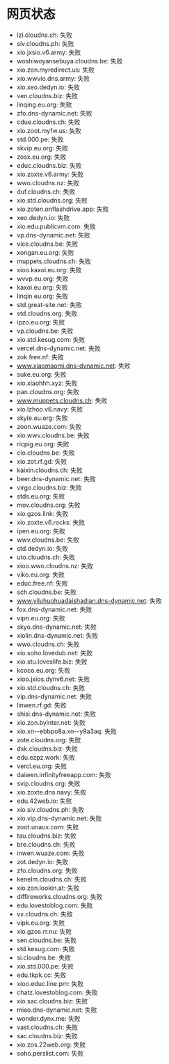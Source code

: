 # 网页状态
- lzi.cloudns.ch: 失败
- siv.cloudns.ph: 失败
- xio.jxsio.v6.army: 失败
- woshiwoyansebuya.cloudns.be: 失败
- xio.zon.myredirect.us: 失败
- xio.wwvio.dns.army: 失败
- xio.xeo.dedyn.io: 失败
- ven.cloudns.biz: 失败
- linqing.eu.org: 失败
- zfo.dns-dynamic.net: 失败
- cdue.cloudns.ch: 失败
- xio.zoot.myfw.us: 失败
- std.000.pe: 失败
- skvip.eu.org: 失败
- zosx.eu.org: 失败
- educ.cloudns.biz: 失败
- xio.zoxte.v6.army: 失败
- wwo.cloudns.nz: 失败
- duf.cloudns.ch: 失败
- xio.std.cloudns.org: 失败
- xio.zoten.onflashdrive.app: 失败
- xeo.dedyn.io: 失败
- xio.edu.publicvm.com: 失败
- vp.dns-dynamic.net: 失败
- vice.cloudns.be: 失败
- xongan.eu.org: 失败
- muppets.cloudns.ch: 失败
- xioo.kaxoi.eu.org: 失败
- wvvp.eu.org: 失败
- kaxoi.eu.org: 失败
- linqin.eu.org: 失败
- std.great-site.net: 失败
- std.cloudns.org: 失败
- ipzo.eu.org: 失败
- vp.cloudns.be: 失败
- xio.std.kesug.com: 失败
- vercel.dns-dynamic.net: 失败
- zok.free.nf: 失败
- www.xiaomaomi.dns-dynamic.net: 失败
- suke.eu.org: 失败
- xio.xiaohhh.xyz: 失败
- pan.cloudns.org: 失败
- www.muppets.cloudns.ch: 失败
- xio.lzhoo.v6.navy: 失败
- skyle.eu.org: 失败
- zoon.wuaze.com: 失败
- xio.wwv.cloudns.be: 失败
- ricpig.eu.org: 失败
- clo.cloudns.be: 失败
- xio.zot.rf.gd: 失败
- kaixin.cloudns.ch: 失败
- beer.dns-dynamic.net: 失败
- virgo.cloudns.biz: 失败
- stds.eu.org: 失败
- mov.cloudns.org: 失败
- xio.gzos.link: 失败
- xio.zoxte.v6.rocks: 失败
- ipen.eu.org: 失败
- wwv.cloudns.be: 失败
- std.dedyn.io: 失败
- uto.cloudns.ch: 失败
- xioo.wwo.cloudns.nz: 失败
- viko.eu.org: 失败
- educ.free.nf: 失败
- sch.cloudns.be: 失败
- www.yiluhuohuadaishadian.dns-dynamic.net: 失败
- fox.dns-dynamic.net: 失败
- vipn.eu.org: 失败
- skyo.dns-dynamic.net: 失败
- xiolin.dns-dynamic.net: 失败
- wwo.cloudns.ch: 失败
- xio.soho.lovedub.net: 失败
- xio.stu.loveslife.biz: 失败
- kcoco.eu.org: 失败
- xioo.jxios.dynv6.net: 失败
- xio.std.cloudns.ch: 失败
- vip.dns-dynamic.net: 失败
- linwen.rf.gd: 失败
- shisi.dns-dynamic.net: 失败
- xio.zon.byinter.net: 失败
- xio.xn--ebbpo8a.xn--y9a3aq: 失败
- zote.cloudns.org: 失败
- dsk.cloudns.biz: 失败
- edu.ezpz.work: 失败
- vercl.eu.org: 失败
- daiwen.infinityfreeapp.com: 失败
- svip.cloudns.org: 失败
- xio.zoxte.dns.navy: 失败
- edu.42web.io: 失败
- xio.siv.cloudns.ph: 失败
- xio.vip.dns-dynamic.net: 失败
- zoot.unaux.com: 失败
- tau.cloudns.biz: 失败
- bre.cloudns.ch: 失败
- inwen.wuaze.com: 失败
- zot.dedyn.io: 失败
- zfo.cloudns.org: 失败
- kenelm.cloudns.ch: 失败
- xio.zon.lookin.at: 失败
- diffireworks.cloudns.org: 失败
- edu.lovestoblog.com: 失败
- vx.cloudns.ch: 失败
- vipk.eu.org: 失败
- xio.gzos.rr.nu: 失败
- sen.cloudns.be: 失败
- std.kesug.com: 失败
- si.cloudns.be: 失败
- xio.std.000.pe: 失败
- edu.tkpk.cc: 失败
- xioo.educ.line.pm: 失败
- chatz.lovestoblog.com: 失败
- xio.sac.cloudns.biz: 失败
- miao.dns-dynamic.net: 失败
- wonder.dynx.me: 失败
- vast.cloudns.ch: 失败
- sac.cloudns.biz: 失败
- xio.zos.22web.org: 失败
- soho.perslist.com: 失败
